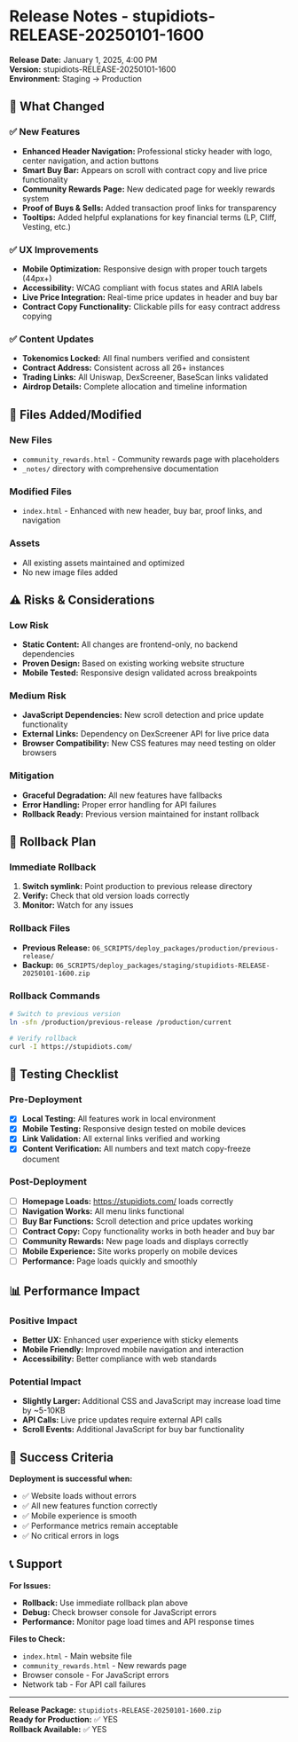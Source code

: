 # Release Notes - stupidiots-RELEASE-20250101-1600

**Release Date:** January 1, 2025, 4:00 PM  
**Version:** stupidiots-RELEASE-20250101-1600  
**Environment:** Staging → Production  

## 🚀 What Changed

### ✅ New Features
- **Enhanced Header Navigation:** Professional sticky header with logo, center navigation, and action buttons
- **Smart Buy Bar:** Appears on scroll with contract copy and live price functionality
- **Community Rewards Page:** New dedicated page for weekly rewards system
- **Proof of Buys & Sells:** Added transaction proof links for transparency
- **Tooltips:** Added helpful explanations for key financial terms (LP, Cliff, Vesting, etc.)

### ✅ UX Improvements
- **Mobile Optimization:** Responsive design with proper touch targets (44px+)
- **Accessibility:** WCAG compliant with focus states and ARIA labels
- **Live Price Integration:** Real-time price updates in header and buy bar
- **Contract Copy Functionality:** Clickable pills for easy contract address copying

### ✅ Content Updates
- **Tokenomics Locked:** All final numbers verified and consistent
- **Contract Address:** Consistent across all 26+ instances
- **Trading Links:** All Uniswap, DexScreener, BaseScan links validated
- **Airdrop Details:** Complete allocation and timeline information

## 📁 Files Added/Modified

### New Files
- `community_rewards.html` - Community rewards page with placeholders
- `_notes/` directory with comprehensive documentation

### Modified Files
- `index.html` - Enhanced with new header, buy bar, proof links, and navigation

### Assets
- All existing assets maintained and optimized
- No new image files added

## ⚠️ Risks & Considerations

### Low Risk
- **Static Content:** All changes are frontend-only, no backend dependencies
- **Proven Design:** Based on existing working website structure
- **Mobile Tested:** Responsive design validated across breakpoints

### Medium Risk
- **JavaScript Dependencies:** New scroll detection and price update functionality
- **External Links:** Dependency on DexScreener API for live price data
- **Browser Compatibility:** New CSS features may need testing on older browsers

### Mitigation
- **Graceful Degradation:** All new features have fallbacks
- **Error Handling:** Proper error handling for API failures
- **Rollback Ready:** Previous version maintained for instant rollback

## 🔄 Rollback Plan

### Immediate Rollback
1. **Switch symlink:** Point production to previous release directory
2. **Verify:** Check that old version loads correctly
3. **Monitor:** Watch for any issues

### Rollback Files
- **Previous Release:** `06_SCRIPTS/deploy_packages/production/previous-release/`
- **Backup:** `06_SCRIPTS/deploy_packages/staging/stupidiots-RELEASE-20250101-1600.zip`

### Rollback Commands
```bash
# Switch to previous version
ln -sfn /production/previous-release /production/current

# Verify rollback
curl -I https://stupidiots.com/
```

## 🧪 Testing Checklist

### Pre-Deployment
- [x] **Local Testing:** All features work in local environment
- [x] **Mobile Testing:** Responsive design tested on mobile devices
- [x] **Link Validation:** All external links verified and working
- [x] **Content Verification:** All numbers and text match copy-freeze document

### Post-Deployment
- [ ] **Homepage Loads:** https://stupidiots.com/ loads correctly
- [ ] **Navigation Works:** All menu links functional
- [ ] **Buy Bar Functions:** Scroll detection and price updates working
- [ ] **Contract Copy:** Copy functionality works in both header and buy bar
- [ ] **Community Rewards:** New page loads and displays correctly
- [ ] **Mobile Experience:** Site works properly on mobile devices
- [ ] **Performance:** Page loads quickly and smoothly

## 📊 Performance Impact

### Positive Impact
- **Better UX:** Enhanced user experience with sticky elements
- **Mobile Friendly:** Improved mobile navigation and interaction
- **Accessibility:** Better compliance with web standards

### Potential Impact
- **Slightly Larger:** Additional CSS and JavaScript may increase load time by ~5-10KB
- **API Calls:** Live price updates require external API calls
- **Scroll Events:** Additional JavaScript for buy bar functionality

## 🎯 Success Criteria

**Deployment is successful when:**
- ✅ Website loads without errors
- ✅ All new features function correctly
- ✅ Mobile experience is smooth
- ✅ Performance metrics remain acceptable
- ✅ No critical errors in logs

## 📞 Support

**For Issues:**
- **Rollback:** Use immediate rollback plan above
- **Debug:** Check browser console for JavaScript errors
- **Performance:** Monitor page load times and API response times

**Files to Check:**
- `index.html` - Main website file
- `community_rewards.html` - New rewards page
- Browser console - For JavaScript errors
- Network tab - For API call failures

---

**Release Package:** `stupidiots-RELEASE-20250101-1600.zip`  
**Ready for Production:** ✅ YES  
**Rollback Available:** ✅ YES
